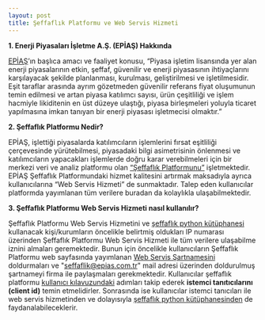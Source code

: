 ```yaml
---
layout: post
title: Şeffaflık Platformu ve Web Servis Hizmeti
---
```


**1. Enerji Piyasaları İşletme A.Ş. (EPİAŞ) Hakkında**

[EPİAŞ](https://www.epias.com.tr/)’ın başlıca amacı ve faaliyet konusu,
“Piyasa işletim lisansında yer alan enerji piyasalarının etkin, şeffaf,
güvenilir ve enerji piyasasının ihtiyaçlarını karşılayacak şekilde planlanması,
kurulması, geliştirilmesi ve işletilmesidir. Eşit taraflar arasında ayrım
gözetmeden güvenilir referans fiyat oluşumunun temin edilmesi ve artan piyasa
katılımcı sayısı, ürün çeşitliliği ve işlem hacmiyle likiditenin en üst düzeye
ulaştığı, piyasa birleşmeleri yoluyla ticaret yapılmasına imkan tanıyan bir
enerji piyasası işletmecisi olmaktır.”

**2. Şeffaflık Platformu Nedir?**

EPİAŞ, işlettiği piyasalarda katılımcıların işlemlerini fırsat eşitliliği
çerçevesinde yürütebilmesi, piyasadaki bilgi asimetrisinin önlenmesi ve
katılımcıların yapacakları işlemlerde doğru karar verebilmeleri için bir merkezi
veri ve analiz platformu olan [“Şeffaflık Platformunu”](https://seffaflik.epias.com.tr) işletmektedir. 
EPİAŞ Şeffaflık Platformundaki hizmet kalitesini artırmak maksadıyla ayrıca
kullanıcılarına “Web Servis Hizmeti” de sunmaktadır. Talep eden kullanıcılar
platformda yayımlanan tüm verilere buradan da kolaylıkla ulaşabilmektedir.

**3. Şeffaflık Platformu Web Servis Hizmeti nasıl kullanılır?**

Şeffaflık Platformu Web Servis Hizmetini ve [şeffaflık python kütüphanesi](https://nurisensoy.github.io/seffaflik/) 
kullanacak kişi/kurumların öncelikle belirtmiş oldukları IP numarası üzerinden Şeffaflık Platformu Web Servis Hizmeti 
ile tüm verilere ulaşabilme iznini almaları geremektedir. Bunun için öncelikle kullanıcıların Şeffaflık Platformu web 
sayfasında yayımlanan
[Web Servis Şartnamesini](https://www.epias.com.tr/wp-content/uploads/2016/10/Web-Servis-%C5%9Eartnamesi-1.docx)
doldurmaları ve "seffaflik@epias.com.tr" mail adresi üzerinden doldurulmuş
şartnameyi firma ile paylaşmaları gerekmektedir. Kullanıcılar şeffaflık platformu 
[kullanıcı kılavuzundaki](https://www.epias.com.tr/wp-content/uploads/2018/02/TR_API_PORTALI_KULLANICI_KILAVUZU.pdf) 
adımları takip ederek **istemci tanıtıcılarını (client id)** temin etmelidirler. Sonrasında ise kullanıcılar istemci
 tanıcıları ile web servis hizmetinden ve dolayısıyla 
 [şeffaflık python kütüphanesinden](https://nurisensoy.github.io/seffaflik/) de faydanalabileceklerir.
